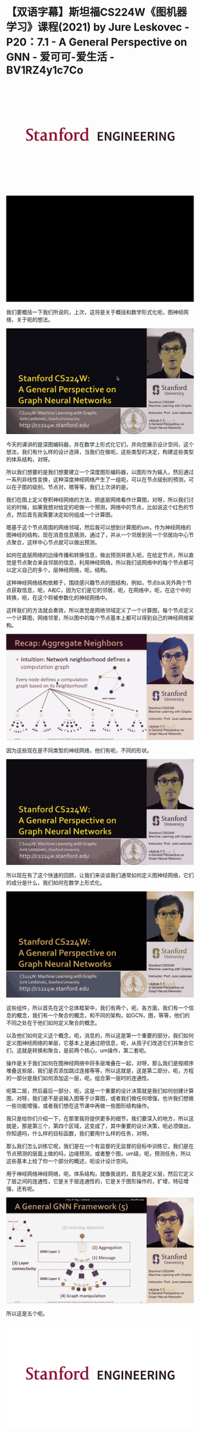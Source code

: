 # 【双语字幕】斯坦福CS224W《图机器学习》课程(2021) by Jure Leskovec - P20：7.1 - A General Perspective on GNN - 爱可可-爱生活 - BV1RZ4y1c7Co

![](img/a936c703e60e21755111699d8bda81a6_0.png)

![](img/a936c703e60e21755111699d8bda81a6_1.png)

我们要概括一下我们所说的，上次，这将是关于概括和数学形式化呃，图神经网络，关于呃的想法。

![](img/a936c703e60e21755111699d8bda81a6_3.png)

今天的课讲的是深图编码器，并在数学上形式化它们，并向您展示设计空间，这个想法，我们有什么样的设计选择，当我们在做呃，这些类型的决定，构建这些类型的体系结构，对呀。

所以我们想要的是我们想要建立一个深度图形编码器，以图形作为输入，然后通过一系列非线性变换，这种深度神经网络产生了一组呃，可以在节点级别的预测，可以在子图的级别，节点对，嗯等等，我们上次讲的是。

我们在图上定义卷积神经网络的方法，把底层网络看作计算图，对呀，所以我们讨论的时候，如果我想对给定的呃做一个预测，网络中的节点，比如说这个红色的节点，然后首先我需要决定如何组成一个计算图。

嗯基于这个节点周围的网络邻域，然后我可以想到计算图的um，作为神经网络的图神经的结构，现在消息信息猜测，通过了，并从一个邻居到另一个邻居向中心节点聚合，这样中心节点就可以做出预测。

如何在底层网络的边缘传播和转换信息，做出预测并嵌入呃，在给定节点，所以直觉是节点聚合来自邻居的信息，利用神经网络，所以我们说网络中的每个节点都可以定义自己的多个，层神经网络，呃，结构。

这种神经网络结构依赖于，围绕感兴趣节点的图结构，例如，节点b从另外两个节点获取信息，呃，A和C，因为它们是它的邻居，呃，在网络中，呃，在这个中的转换，呃，在这个将被参数化的神经网络中。

这样我们的方法就会奏效，所以直觉是网络邻域定义了一个计算图，每个节点定义一个计算图，网络邻里，所以图中的每个节点基本上都可以得到自己的神经网络架构。



![](img/a936c703e60e21755111699d8bda81a6_5.png)

因为这些现在是不同类型的神经网络，他们有呃，不同的形状。

![](img/a936c703e60e21755111699d8bda81a6_7.png)

所以现在有了这个快速的回顾，让我们来谈谈我们通常如何定义图神经网络，它们的成分是什么，我们如何在数学上形式化。



![](img/a936c703e60e21755111699d8bda81a6_9.png)

这些组件，所以首先在这个总体框架中，我们有两个，呃，各方面，我们有一个信息的概念，我们有一个聚合的概念，和不同的架构，如GCN，图，等等，他们的不同之处在于他们如何定义聚合的概念。

以及他们如何定义这个概念，呃，消息的，所以这是第一个重要的部分，我们如何定义图神经网络的单层，它基本上是通过把信息，呃，从孩子们改造它们并聚合它们，这就是转换和聚合，是前两个核心，um操作，第二套呃。

操作是关于我们如何在图神经网络中将多层堆叠在一起，对呀，那么我们是按顺序堆叠这些层，我们是否添加跳过连接等等，所以这就是，这是第二部分，呃，方程的一部分是我们如何添加这一层，呃，组合第一层时的连通性。

呃第二层，然后最后一部分，呃，这是一个重要的设计决策就是我们如何创建计算图，对呀，我们是不是说输入图等于计算图，或者我们做任何增强，也许我们想做一些功能增强，或者我们想在这节课中再做一些图形结构操作。

我只是给你们介绍一下，在那里我将提供更多的细节，我们要深入的地方，所以这就是，那是第三个，第四个区域，这变成了，其中重要的设计决策，呃必须做出，你知道吗，什么样的目标函数，我们要用什么样的任务，对呀。

那么我们怎么训练它呢，我们是在一个有监督的无监督的目标中训练它，我们是在节点预测的层面上做的吗，边缘预测，或者整个图，um级，呃，预测任务，所以这些基本上给了你一个部分的概述，呃设计设计空间。

用于神经网络神经网络，呃，体系结构，就像我说的，首先是定义层，然后它定义了层之间的连通性，它是关于层连通性的，它是关于图形操作的，扩增，特征增强，还有呃。



![](img/a936c703e60e21755111699d8bda81a6_11.png)

所以这是五个呃。

![](img/a936c703e60e21755111699d8bda81a6_13.png)